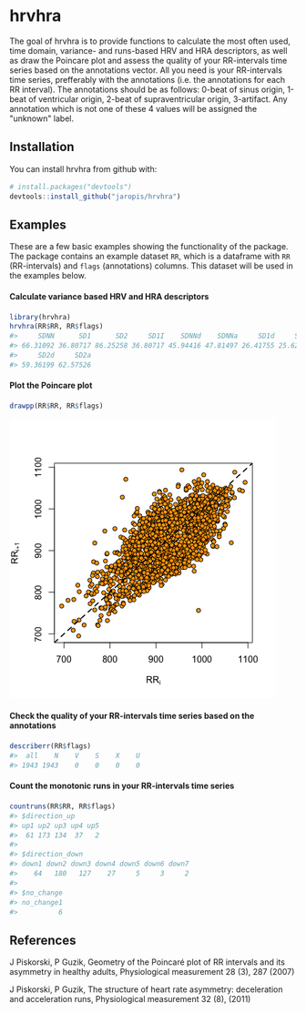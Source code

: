 
<!-- README.md is generated from README.Rmd. Please edit that file -->
hrvhra
======

The goal of hrvhra is to provide functions to calculate the most often used, time domain, variance- and runs-based HRV and HRA descriptors, as well as draw the Poincare plot and assess the quality of your RR-intervals time series based on the annotations vector. All you need is your RR-intervals time series, prefferably with the annotations (i.e. the annotations for each RR interval). The annotations should be as follows: 0-beat of sinus origin, 1-beat of ventricular origin, 2-beat of supraventricular origin, 3-artifact. Any annotation which is not one of these 4 values will be assigned the "unknown" label.

Installation
------------

You can install hrvhra from github with:

``` r
# install.packages("devtools")
devtools::install_github("jaropis/hrvhra")
```

Examples
--------

These are a few basic examples showing the functionality of the package. The package contains an example dataset `RR`, which is a dataframe with `RR` (RR-intervals) and `flags` (annotations) columns. This dataset will be used in the examples below.

#### Calculate variance based HRV and HRA descriptors

``` r
library(hrvhra)
hrvhra(RR$RR, RR$flags)
#>     SDNN      SD1      SD2     SD1I    SDNNd    SDNNa     SD1d     SD1a 
#> 66.31092 36.80717 86.25258 36.80717 45.94416 47.81497 26.41755 25.62968 
#>     SD2d     SD2a 
#> 59.36199 62.57526
```

#### Plot the Poincare plot

``` r
drawpp(RR$RR, RR$flags)
```

<img src="README-example2-1.png" width="467" />

#### Check the quality of your RR-intervals time series based on the annotations

``` r
describerr(RR$flags)
#>  all    N    V    S    X    U 
#> 1943 1943    0    0    0    0
```

#### Count the monotonic runs in your RR-intervals time series

``` r
countruns(RR$RR, RR$flags)
#> $direction_up
#> up1 up2 up3 up4 up5 
#>  61 173 134  37   2 
#> 
#> $direction_down
#> down1 down2 down3 down4 down5 down6 down7 
#>    64   180   127    27     5     3     2 
#> 
#> $no_change
#> no_change1 
#>          6
```

References
----------

J Piskorski, P Guzik, Geometry of the Poincaré plot of RR intervals and its asymmetry in healthy adults, Physiological measurement 28 (3), 287 (2007)

J Piskorski, P Guzik, The structure of heart rate asymmetry: deceleration and acceleration runs, Physiological measurement 32 (8), (2011)
